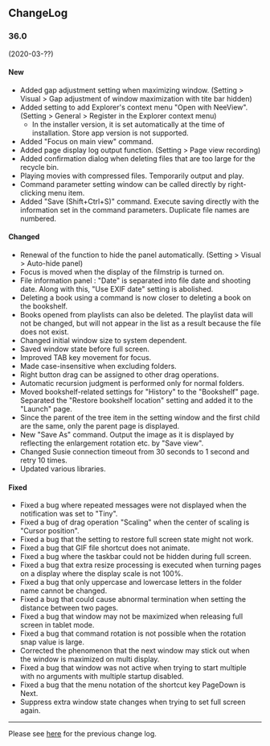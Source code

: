 ## ChangeLog

### 36.0
(2020-03-??)

#### New

- Added gap adjustment setting when maximizing window. (Setting > Visual > Gap adjustment of window maximization with tite bar hidden)
- Added setting to add Explorer's context menu "Open with NeeView".  (Setting > General > Register in the Explorer context menu)
  - In the installer version, it is set automatically at the time of installation. Store app version is not supported.
- Added "Focus on main view" command.
- Added page display log output function. (Setting > Page view recording)
- Added confirmation dialog when deleting files that are too large for the recycle bin.
- Playing movies with compressed files. Temporarily output and play.
- Command parameter setting window can be called directly by right-clicking menu item.
- Added "Save (Shift+Ctrl+S)" command. Execute saving directly with the information set in the command parameters. Duplicate file names are numbered.

#### Changed

- Renewal of the function to hide the panel automatically. (Setting > Visual > Auto-hide panel)
- Focus is moved when the display of the filmstrip is turned on.
- File information panel : "Date" is separated into file date and shooting date. Along with this, "Use EXIF ​​date" setting is abolished.
- Deleting a book using a command is now closer to deleting a book on the bookshelf.
- Books opened from playlists can also be deleted. The playlist data will not be changed, but will not appear in the list as a result because the file does not exist.
- Changed initial window size to system dependent.
- Saved window state before full screen.
- Improved TAB key movement for focus.
- Made case-insensitive when excluding folders.
- Right button drag can be assigned to other drag operations.
- Automatic recursion judgment is performed only for normal folders.
- Moved bookshelf-related settings for "History" to the "Bookshelf" page. Separated the "Restore bookshelf location" setting and added it to the "Launch" page.
- Since the parent of the tree item in the setting window and the first child are the same, only the parent page is displayed.
- New "Save As" command. Output the image as it is displayed by reflecting the enlargement rotation etc. by "Save view". 
- Changed Susie connection timeout from 30 seconds to 1 second and retry 10 times.
- Updated various libraries.

#### Fixed

- Fixed a bug where repeated messages were not displayed when the notification was set to "Tiny".
- Fixed a bug of drag operation "Scaling" when the center of scaling is "Cursor position".
- Fixed a bug that the setting to restore full screen state might not work.
- Fixed a bug that GIF file shortcut does not animate.
- Fixed a bug where the taskbar could not be hidden during full screen.
- Fixed a bug that extra resize processing is executed when turning pages on a display where the display scale is not 100%.
- Fixed a bug that only uppercase and lowercase letters in the folder name cannot be changed.
- Fixed a bug that could cause abnormal termination when setting the distance between two pages.
- Fixed a bug that window may not be maximized when releasing full screen in tablet mode.
- Fixed a bug that command rotation is not possible when the rotation snap value is large.
- Corrected the phenomenon that the next window may stick out when the window is maximized on multi display.
- Fixed a bug that window was not active when trying to start multiple with no arguments with multiple startup disabled.
- Fixed a bug that the menu notation of the shortcut key PageDown is Next.
- Suppress extra window state changes when trying to set full screen again.

----

Please see [here](https://bitbucket.org/neelabo/neeview/wiki/ChangeLog) for the previous change log.
